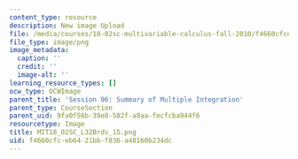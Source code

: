 ```yaml
---
content_type: resource
description: New image Upload
file: /media/courses/18-02sc-multivariable-calculus-fall-2010/f4660cfceb6421bbf836a48160b234dc_MIT18_02SC_L32Brds_15.png
file_type: image/png
image_metadata:
  caption: ''
  credit: ''
  image-alt: ''
learning_resource_types: []
ocw_type: OCWImage
parent_title: 'Session 96: Summary of Multiple Integration'
parent_type: CourseSection
parent_uid: 9fa0f56b-39e8-582f-a9aa-fecfcba944f6
resourcetype: Image
title: MIT18_02SC_L32Brds_15.png
uid: f4660cfc-eb64-21bb-f836-a48160b234dc
---
```

